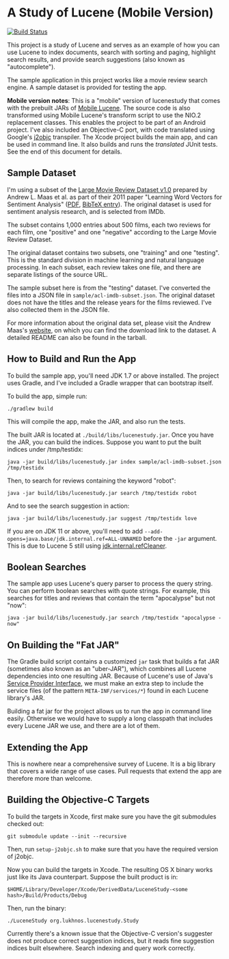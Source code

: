 A Study of Lucene (Mobile Version)
==================================

[![Build Status](https://travis-ci.org/lukhnos/lucenestudy.svg)](https://travis-ci.org/lukhnos/lucenestudy)

This project is a study of Lucene and serves as an example of how you can use
Lucene to index documents, search with sorting and paging, highlight search
results, and provide search suggestions (also known as "autocomplete").

The sample application in this project works like a movie review search
engine. A sample dataset is provided for testing the app.

**Mobile version notes**: This is a "mobile" version of lucenestudy that
comes with the prebuilt JARs of
[Mobile Lucene](https://github.com/lukhnos/mobilelucene).
The source code is also transformed using Mobile Lucene's transform script
to use the NIO.2 replacement classes. This enables the project to be part
of an Android project. I've also included an Objective-C port, with code
translated using Google's [j2objc](http://j2objc.org) transpiler. The Xcode
project builds the main app, and can be used in command line. It also builds
and runs the *translated* JUnit tests. See the end of this document for
details.


Sample Dataset
--------------

I'm using a subset of the
[Large Movie Review Dataset v1.0](http://ai.stanford.edu/~amaas/data/sentiment/)
prepared by Andrew L. Maas et al. as part of their 2011 paper "Learning Word
Vectors for Sentiment Analysis"
([PDF](http://ai.stanford.edu/~ang/papers/acl11-WordVectorsSentimentAnalysis.pdf),
[BibTeX entry](http://ai.stanford.edu/~ang/papers/acl11-WordVectorsSentimentAnalysis.pdf)).
The original dataset is used for sentiment analysis research, and is selected
from IMDb.

The subset contains 1,000 entries about 500 films, each two reviews for each
film, one "positive" and one "negative" according to the Large Movie Review
Dataset.

The original dataset contains two subsets, one "training" and one "testing".
This is the standard division in machine learning and natural language
processing. In each subset, each review takes one file, and there are separate
listings of the source URL.

The sample subset here is from the "testing" dataset. I've converted the files
into a JSON file in `sample/acl-imdb-subset.json`. The original dataset does
not have the titles and the release years for the films reviewed. I've also
collected them in the JSON file.

For more information about the original data set, please visit the Andrew
Maas's [website](http://ai.stanford.edu/~amaas/data/sentiment/), on which you
can find the download link to the dataset. A detailed README can also be found
in the tarball.


How to Build and Run the App
----------------------------

To build the sample app, you'll need JDK 1.7 or above installed. The project
uses Gradle, and I've included a Gradle wrapper that can bootstrap itself.

To build the app, simple run:

    ./gradlew build

This will compile the app, make the JAR, and also run the tests.

The built JAR is located at `./build/libs/lucenestudy.jar`. Once you have
the JAR, you can build the indices. Suppose you want to put the built
indices under /tmp/testidx:

    java -jar build/libs/lucenestudy.jar index sample/acl-imdb-subset.json /tmp/testidx

Then, to search for reviews containing the keyword "robot":

    java -jar build/libs/lucenestudy.jar search /tmp/testidx robot

And to see the search suggestion in action:

    java -jar build/libs/lucenestudy.jar suggest /tmp/testidx love

If you are on JDK 11 or above, you'll need to add
`--add-opens=java.base/jdk.internal.ref=ALL-UNNAMED` before the `-jar`
argument. This is due to Lucene 5 still using [jdk.internal.refCleaner](https://bugs.openjdk.java.net/browse/JDK-8149925).


Boolean Searches
----------------

The sample app uses Lucene's query parser to process the query string. You can
perform boolean searches with quote strings. For example, this searches for
titles and reviews that contain the term "apocalypse" but not "now":

    java -jar build/libs/lucenestudy.jar search /tmp/testidx "apocalypse -now"


On Building the "Fat JAR"
-------------------------

The Gradle build script contains a customized `jar` task that builds a fat
JAR (sometimes also known as an "uber-JAR"), which combines all Lucene
dependencies into one resulting JAR. Because of Lucene's use of Java's
[Service Provider Interface](https://docs.oracle.com/javase/tutorial/sound/SPI-intro.html),
we must make an extra step to include the service files (of the pattern
`META-INF/services/*`) found in each Lucene library's JAR.

Building a fat jar for the project allows us to run the app in command line
easily. Otherwise we would have to supply a long classpath that includes
every Lucene JAR we use, and there are a lot of them.


Extending the App
-----------------

This is nowhere near a comprehensive survey of Lucene. It is a big library
that covers a wide range of use cases. Pull requests that extend the app are
therefore more than welcome.


Building the Objective-C Targets
--------------------------------

To build the targets in Xcode, first make sure you have the git submodules
checked out:

    git submodule update --init --recursive

Then, run `setup-j2objc.sh` to make sure that you have the required version
of j2objc.

Now you can build the targets in Xcode. The resulting OS X binary works just
like its Java counterpart. Suppose the built product is in:

    $HOME/Library/Developer/Xcode/DerivedData/LuceneStudy-<some hash>/Build/Products/Debug

Then, run the binary:

    ./LuceneStudy org.lukhnos.lucenestudy.Study

Currently there's a known issue that the Objective-C version's suggester does
not produce correct suggestion indices, but it reads fine suggestion indices
built elsewhere. Search indexing and query work correctly.
